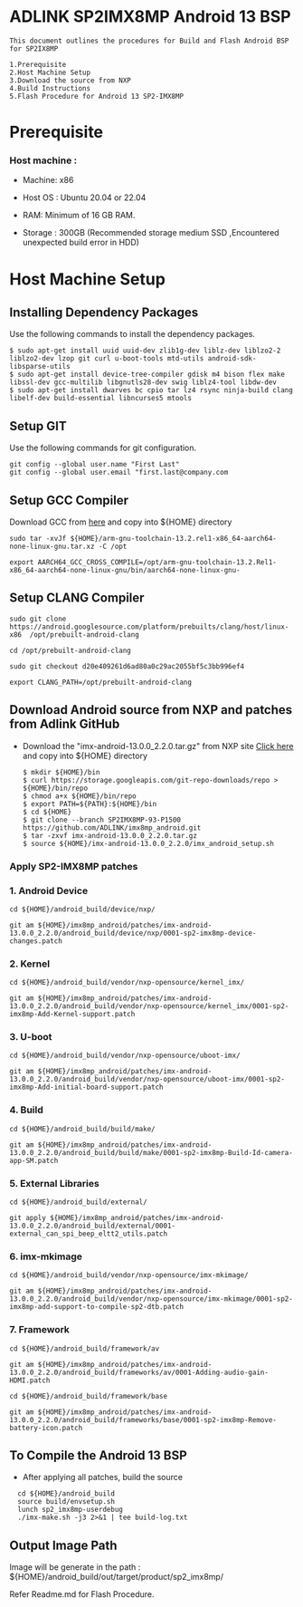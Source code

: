 ADLINK SP2IMX8MP Android 13 BSP
==================================================================

```
This document outlines the procedures for Build and Flash Android BSP for SP2IX8MP

1.Prerequisite
2.Host Machine Setup
3.Download the source from NXP
4.Build Instructions
5.Flash Procedure for Android 13 SP2-IMX8MP
```

Prerequisite
===========

### Host machine :

- Machine: x86

- Host OS : Ubuntu 20.04 or 22.04

- RAM: Minimum of 16 GB RAM.

- Storage : 300GB
  (Recommended storage medium SSD ,Encountered unexpected build error in HDD)

Host Machine Setup
==================================================================
Installing Dependency Packages
------------------------------------

Use the following commands to install the dependency packages.

```Shell
$ sudo apt-get install uuid uuid-dev zlib1g-dev liblz-dev liblzo2-2 liblzo2-dev lzop git curl u-boot-tools mtd-utils android-sdk-libsparse-utils
$ sudo apt-get install device-tree-compiler gdisk m4 bison flex make libssl-dev gcc-multilib libgnutls28-dev swig liblz4-tool libdw-dev
$ sudo apt-get install dwarves bc cpio tar lz4 rsync ninja-build clang libelf-dev build-essential libncurses5 mtools

```

Setup GIT
---------
Use the following commands for git configuration.

```Shell
git config --global user.name "First Last"
git config --global user.email "first.last@company.com
```


## Setup GCC Compiler

Download GCC from [here](https://developer.arm.com/-/media/Files/downloads/gnu/13.2.rel1/binrel/arm-gnu-toolchain-13.2.rel1-x86_64-aarch64-none-linux-gnu.tar.xz?rev=22c39fc25e5541818967b4ff5a09ef3e&hash=B9FEDC2947EB21151985C2DC534ECCEC) and copy into ${HOME} directory

```Shell
sudo tar -xvJf ${HOME}/arm-gnu-toolchain-13.2.rel1-x86_64-aarch64-none-linux-gnu.tar.xz -C /opt

export AARCH64_GCC_CROSS_COMPILE=/opt/arm-gnu-toolchain-13.2.Rel1-x86_64-aarch64-none-linux-gnu/bin/aarch64-none-linux-gnu-
```

## Setup CLANG Compiler

```Shell
sudo git clone https://android.googlesource.com/platform/prebuilts/clang/host/linux-x86  /opt/prebuilt-android-clang

cd /opt/prebuilt-android-clang

sudo git checkout d20e409261d6ad80a0c29ac2055bf5c3bb996ef4

export CLANG_PATH=/opt/prebuilt-android-clang
```

## Download Android source from NXP and patches from Adlink GitHub

- Download the "imx-android-13.0.0_2.2.0.tar.gz" from NXP site [Click here](https://www.nxp.com/webapp/sps/download/license.jsp?colCode=13.0.0_2.2.0_ANDROID_SOURCE&appType=file1&DOWNLOAD_ID=null) and copy into ${HOME} directory

  ```shell
  $ mkdir ${HOME}/bin
  $ curl https://storage.googleapis.com/git-repo-downloads/repo > ${HOME}/bin/repo
  $ chmod a+x ${HOME}/bin/repo
  $ export PATH=${PATH}:${HOME}/bin
  $ cd ${HOME}
  $ git clone --branch SP2IMX8MP-93-P1500 https://github.com/ADLINK/imx8mp_android.git
  $ tar -zxvf imx-android-13.0.0_2.2.0.tar.gz
  $ source ${HOME}/imx-android-13.0.0_2.2.0/imx_android_setup.sh

### Apply SP2-IMX8MP patches

### 1. Android Device

```Shell
cd ${HOME}/android_build/device/nxp/

git am ${HOME}/imx8mp_android/patches/imx-android-13.0.0_2.2.0/android_build/device/nxp/0001-sp2-imx8mp-device-changes.patch
```

### 2. Kernel

```Shell
cd ${HOME}/android_build/vendor/nxp-opensource/kernel_imx/

git am ${HOME}/imx8mp_android/patches/imx-android-13.0.0_2.2.0/android_build/vendor/nxp-opensource/kernel_imx/0001-sp2-imx8mp-Add-Kernel-support.patch
```

### 3. U-boot

```Shell
cd ${HOME}/android_build/vendor/nxp-opensource/uboot-imx/

git am ${HOME}/imx8mp_android/patches/imx-android-13.0.0_2.2.0/android_build/vendor/nxp-opensource/uboot-imx/0001-sp2-imx8mp-Add-initial-board-support.patch
```

### 4. Build

```Shell
cd ${HOME}/android_build/build/make/

git am ${HOME}/imx8mp_android/patches/imx-android-13.0.0_2.2.0/android_build/build/make/0001-sp2-imx8mp-Build-Id-camera-app-SM.patch
```

### 5. External Libraries

```shell
cd ${HOME}/android_build/external/

git apply ${HOME}/imx8mp_android/patches/imx-android-13.0.0_2.2.0/android_build/external/0001-external_can_spi_beep_eltt2_utils.patch
```

### 6. imx-mkimage

```shell
cd ${HOME}/android_build/vendor/nxp-opensource/imx-mkimage/

git am ${HOME}/imx8mp_android/patches/imx-android-13.0.0_2.2.0/android_build/vendor/nxp-opensource/imx-mkimage/0001-sp2-imx8mp-add-support-to-compile-sp2-dtb.patch
```

### 7. Framework

```Shell
cd ${HOME}/android_build/framework/av

git am ${HOME}/imx8mp_android/patches/imx-android-13.0.0_2.2.0/android_build/frameworks/av/0001-Adding-audio-gain-HDMI.patch

cd ${HOME}/android_build/framework/base

git am ${HOME}/imx8mp_android/patches/imx-android-13.0.0_2.2.0/android_build/frameworks/base/0001-sp2-imx8mp-Remove-battery-icon.patch
```

## To Compile the Android 13 BSP

- After applying all patches, build the source

```shell
  cd ${HOME}/android_build
  source build/envsetup.sh
  lunch sp2_imx8mp-userdebug
  ./imx-make.sh -j3 2>&1 | tee build-log.txt
```

Output Image Path
--------------------------------------

Image will be generate in the  path :  ${HOME}/android_build/out/target/product/sp2_imx8mp/

Refer Readme.md for Flash Procedure.

